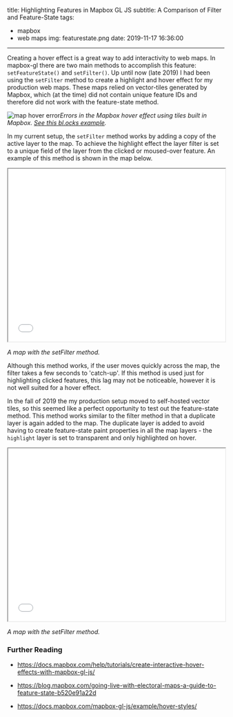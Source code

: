 title: Highlighting Features in Mapbox GL JS
subtitle: A Comparison of Filter and Feature-State
tags:
  - mapbox
  - web maps
img: featurestate.png
date: 2019-11-17 16:36:00
---

Creating a hover effect is a great way to add interactivity to web maps. In mapbox-gl there are two main methods to accomplish this feature: ``setFeatureState()`` and ``setFilter()``. Up until now (late 2019) I had been using the ``setFilter`` method to create a highlight and hover effect for my production web maps. These maps relied on vector-tiles generated by Mapbox, which (at the time) did not contain unique feature IDs and therefore did not work with the feature-state method.

![map hover error](/assets/img/lg_hover-error.webp)<em>Errors in the Mapbox hover effect using tiles built in Mapbox. [See this bl.ocks example](https://bl.ocks.org/reyemtm/400485be6027f197952e073ac0658be4).</em>

In my current setup, the ``setFilter`` method works by adding a copy of the active layer to the map. To achieve the highlight effect the layer filter is set to a unique field of the layer from the clicked or moused-over feature. An example of this method is shown in the map below. 

<iframe height="400px" width="100%" src="/apps/mapbox-highlight/filter/"></iframe>

*A map with the setFilter method.*

Although this method works, if the user moves quickly across the map, the filter takes a few seconds to 'catch-up'. If this method is used just for highlighting clicked features, this lag may not be noticeable, however it is not well suited for a hover effect.

In the fall of 2019 the my production setup moved to self-hosted vector tiles, so this seemed like a perfect opportunity to test out the feature-state method. This method works similar to the filter method in that a duplicate layer is again added to the map. The duplicate layer is added to avoid having to create feature-state paint properties in all the map layers - the ``highlight`` layer is set to transparent and only highlighted on hover.

<iframe height="400px" width="100%" src="/apps/mapbox-highlight/featurestate/"></iframe>

*A map with the setFilter method.*

### Further Reading
- https://docs.mapbox.com/help/tutorials/create-interactive-hover-effects-with-mapbox-gl-js/

- https://blog.mapbox.com/going-live-with-electoral-maps-a-guide-to-feature-state-b520e91a22d

- https://docs.mapbox.com/mapbox-gl-js/example/hover-styles/
  	

